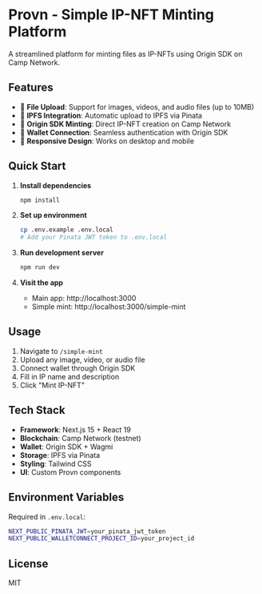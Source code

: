 # Provn - Simple IP-NFT Minting Platform

A streamlined platform for minting files as IP-NFTs using Origin SDK on Camp Network.

## Features

- 📁 **File Upload**: Support for images, videos, and audio files (up to 10MB)
- 🔗 **IPFS Integration**: Automatic upload to IPFS via Pinata
- 🎯 **Origin SDK Minting**: Direct IP-NFT creation on Camp Network
- 💼 **Wallet Connection**: Seamless authentication with Origin SDK
- 📱 **Responsive Design**: Works on desktop and mobile

## Quick Start

1. **Install dependencies**
   ```bash
   npm install
   ```

2. **Set up environment**
   ```bash
   cp .env.example .env.local
   # Add your Pinata JWT token to .env.local
   ```

3. **Run development server**
   ```bash
   npm run dev
   ```

4. **Visit the app**
   - Main app: http://localhost:3000
   - Simple mint: http://localhost:3000/simple-mint

## Usage

1. Navigate to `/simple-mint`
2. Upload any image, video, or audio file
3. Connect wallet through Origin SDK
4. Fill in IP name and description
5. Click "Mint IP-NFT"

## Tech Stack

- **Framework**: Next.js 15 + React 19
- **Blockchain**: Camp Network (testnet)
- **Wallet**: Origin SDK + Wagmi
- **Storage**: IPFS via Pinata
- **Styling**: Tailwind CSS
- **UI**: Custom Provn components

## Environment Variables

Required in `.env.local`:
```bash
NEXT_PUBLIC_PINATA_JWT=your_pinata_jwt_token
NEXT_PUBLIC_WALLETCONNECT_PROJECT_ID=your_project_id
```

## License

MIT
